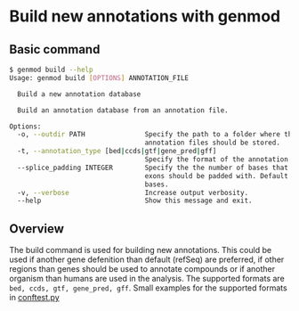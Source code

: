 # Build new annotations with genmod #

## Basic command ##

```bash
$ genmod build --help
Usage: genmod build [OPTIONS] ANNOTATION_FILE

  Build a new annotation database

  Build an annotation database from an annotation file.

Options:
  -o, --outdir PATH               Specify the path to a folder where the
                                  annotation files should be stored.
  -t, --annotation_type [bed|ccds|gtf|gene_pred|gff]
                                  Specify the format of the annotation file.
  --splice_padding INTEGER        Specify the the number of bases that the
                                  exons should be padded with. Default is 2
                                  bases.
  -v, --verbose                   Increase output verbosity.
  --help                          Show this message and exit.
```

## Overview ##

The build command is used for building new annotations. This could be used if another gene defenition than default (refSeq) are preferred, if other regions than genes should be used to annotate compounds or if another organism than humans are used in the analysis.
The supported formats are `bed, ccds, gtf, gene_pred, gff`. Small examples for the supported formats in [conftest.py](https://github.com/moonso/genmod/blob/master/tests/conftest.py)
